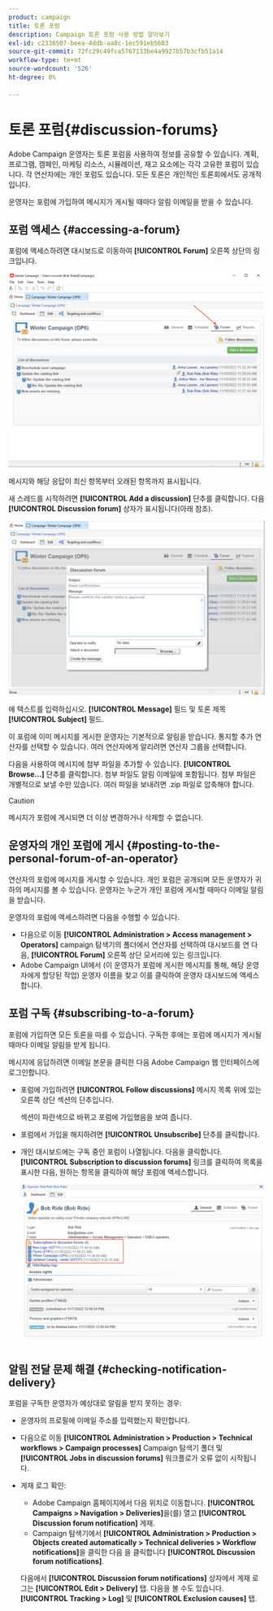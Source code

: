 ```yaml
---
product: campaign
title: 토론 포럼
description: Campaign 토론 포럼 사용 방법 알아보기
exl-id: c2336507-beea-4ddb-aa8c-1ec591eb5683
source-git-commit: 72fc29c49fca5767133be4a9927b57b3cfb51a14
workflow-type: tm+mt
source-wordcount: '526'
ht-degree: 0%

---
```


# 토론 포럼{#discussion-forums}

Adobe Campaign 운영자는 토론 포럼을 사용하여 정보를 공유할 수 있습니다. 계획, 프로그램, 캠페인, 마케팅 리소스, 시뮬레이션, 재고 요소에는 각각 고유한 포럼이 있습니다. 각 연산자에는 개인 포럼도 있습니다. 모든 토론은 개인적인 토론회에서도 공개적입니다.

운영자는 포럼에 가입하여 메시지가 게시될 때마다 알림 이메일을 받을 수 있습니다.

## 포럼 액세스 {#accessing-a-forum}

포럼에 액세스하려면 대시보드로 이동하여 **[!UICONTROL Forum]** 오른쪽 상단의 링크입니다.

![](assets/mrm-forum-icon.png)

메시지와 해당 응답이 최신 항목부터 오래된 항목까지 표시됩니다.

새 스레드를 시작하려면 **[!UICONTROL Add a discussion]** 단추를 클릭합니다. 다음 **[!UICONTROL Discussion forum]** 상자가 표시됩니다(아래 참조).

![](assets/mrm-forum-new-thread.png)


에 텍스트를 입력하십시오. **[!UICONTROL Message]** 필드 및 토론 제목 **[!UICONTROL Subject]** 필드.

이 포럼에 이미 메시지를 게시한 운영자는 기본적으로 알림을 받습니다. 통지할 추가 연산자를 선택할 수 있습니다. 여러 연산자에게 알리려면 연산자 그룹을 선택합니다.

다음을 사용하여 메시지에 첨부 파일을 추가할 수 있습니다.  **[!UICONTROL Browse...]** 단추를 클릭합니다. 첨부 파일도 알림 이메일에 포함됩니다. 첨부 파일은 개별적으로 보낼 수만 있습니다. 여러 파일을 보내려면 .zip 파일로 압축해야 합니다.

>[!CAUTION]
>
>메시지가 포럼에 게시되면 더 이상 변경하거나 삭제할 수 없습니다.

## 운영자의 개인 포럼에 게시 {#posting-to-the-personal-forum-of-an-operator}

연산자의 포럼에 메시지를 게시할 수 있습니다. 개인 포럼은 공개되며 모든 운영자가 귀하의 메시지를 볼 수 있습니다. 운영자는 누군가 개인 포럼에 게시할 때마다 이메일 알림을 받습니다.

운영자의 포럼에 액세스하려면 다음을 수행할 수 있습니다.

* 다음으로 이동 **[!UICONTROL Administration > Access management > Operators]** campaign 탐색기의 폴더에서 연산자를 선택하여 대시보드를 연 다음, **[!UICONTROL Forum]** 오른쪽 상단 모서리에 있는 링크입니다.
* Adobe Campaign UI에서 (이 운영자가 포럼에 게시한 메시지를 통해, 해당 운영자에게 할당된 작업) 운영자 이름을 찾고 이를 클릭하여 운영자 대시보드에 액세스합니다.

## 포럼 구독 {#subscribing-to-a-forum}

포럼에 가입하면 모든 토론을 따를 수 있습니다. 구독한 후에는 포럼에 메시지가 게시될 때마다 이메일 알림을 받게 됩니다.

메시지에 응답하려면 이메일 본문을 클릭한 다음 Adobe Campaign 웹 인터페이스에 로그인합니다.

* 포럼에 가입하려면 **[!UICONTROL Follow discussions]** 메시지 목록 위에 있는 오른쪽 상단 섹션의 단추입니다.

  섹션이 파란색으로 바뀌고 포럼에 가입했음을 보여 줍니다.

* 포럼에서 가입을 해지하려면 **[!UICONTROL Unsubscribe]** 단추를 클릭합니다.

* 개인 대시보드에는 구독 중인 포럼이 나열됩니다. 다음을 클릭합니다. **[!UICONTROL Subscription to discussion forums]** 링크를 클릭하여 목록을 표시한 다음, 원하는 항목을 클릭하여 해당 포럼에 액세스합니다.

  ![](assets/forum-subscribed.png)


## 알림 전달 문제 해결 {#checking-notification-delivery}

포럼을 구독한 운영자가 예상대로 알림을 받지 못하는 경우:

* 운영자의 프로필에 이메일 주소를 입력했는지 확인합니다.
* 다음으로 이동 **[!UICONTROL Administration > Production > Technical workflows > Campaign processes]** Campaign 탐색기 폴더 및 **[!UICONTROL Jobs in discussion forums]** 워크플로가 오류 없이 시작됩니다.
* 게재 로그 확인:

   * Adobe Campaign 홈페이지에서 다음 위치로 이동합니다. **[!UICONTROL Campaigns > Navigation > Deliveries]**&#x200B;을(를) 열고 **[!UICONTROL Discussion forum notification]** 게재.
   * Campaign 탐색기에서 **[!UICONTROL Administration > Production > Objects created automatically > Technical deliveries > Workflow notifications]**&#x200B;을 클릭한 다음 을 클릭합니다 **[!UICONTROL Discussion forum notifications]**.

  다음에서 **[!UICONTROL Discussion forum notifications]** 상자에서 게재 로그는 **[!UICONTROL Edit > Delivery]** 탭. 다음을 볼 수도 있습니다. **[!UICONTROL Tracking > Log]** 및 **[!UICONTROL Exclusion causes]** 탭.
